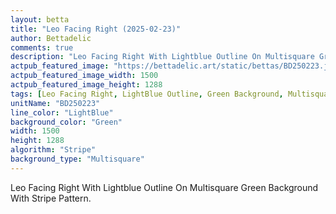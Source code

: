 ```yaml
---
layout: betta
title: "Leo Facing Right (2025-02-23)"
author: Bettadelic
comments: true
description: "Leo Facing Right With Lightblue Outline On Multisquare Green Background With Stripe Pattern."
actpub_featured_image: "https://bettadelic.art/static/bettas/BD250223.jpg"
actpub_featured_image_width: 1500
actpub_featured_image_height: 1288
tags: [Leo Facing Right, LightBlue Outline, Green Background, Multisquare Background Pattern, Stripe Pattern, February 2025]
unitName: "BD250223"
line_color: "LightBlue"
background_color: "Green"
width: 1500
height: 1288
algorithm: "Stripe"
background_type: "Multisquare"
---
```


Leo Facing Right With Lightblue Outline On Multisquare Green Background With Stripe Pattern.
